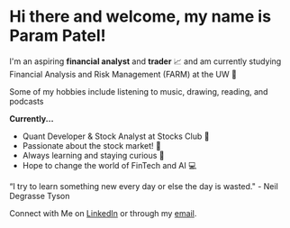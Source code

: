 # **Hi there and welcome, my name is Param Patel!**

I'm an aspiring **financial analyst** and **trader** 📈 and am currently studying Financial Analysis and Risk Management (FARM) at the UW 🥕

Some of my hobbies include listening to music, drawing, reading, and podcasts

**Currently...**
- Quant Developer & Stock Analyst at Stocks Club 🔮
- Passionate about the stock market! 💸
- Always learning and staying curious 🤔
- Hope to change the world of FinTech and AI 💻

“I try to learn something new every day or else the day is wasted." - Neil Degrasse Tyson

Connect with Me on [LinkedIn](https://www.linkedin.com/in/parampatel0511/) or through my [email](parampatel06@icloud.com).
